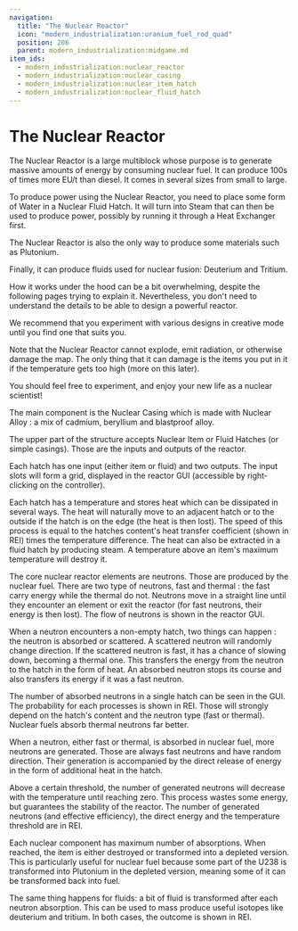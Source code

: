 ```yaml
---
navigation:
  title: "The Nuclear Reactor"
  icon: "modern_industrialization:uranium_fuel_rod_quad"
  position: 206
  parent: modern_industrialization:midgame.md
item_ids:
  - modern_industrialization:nuclear_reactor
  - modern_industrialization:nuclear_casing
  - modern_industrialization:nuclear_item_hatch
  - modern_industrialization:nuclear_fluid_hatch
---
```


# The Nuclear Reactor

<GameScene zoom="1" interactive={true} fullWidth={true}>
    <MultiblockShape controller="nuclear_reactor" />
    <MultiblockShape controller="nuclear_reactor" useBigShape={true} x="-11" z="-3" />
</GameScene>

The Nuclear Reactor is a large multiblock whose purpose is to generate massive amounts of energy by consuming nuclear fuel. It can produce 100s of times more EU/t than diesel. It comes in several sizes from small to large.

<Recipe id="modern_industrialization:electric_age/machine/nuclear_reactor_asbl" />

To produce power using the Nuclear Reactor, you need to place some form of Water in a Nuclear Fluid Hatch. It will turn into Steam that can then be used to produce power, possibly by running it through a Heat Exchanger first.

The Nuclear Reactor is also the only way to produce some materials such as Plutonium.

Finally, it can produce fluids used for nuclear fusion: Deuterium and Tritium.

How it works under the hood can be a bit overwhelming, despite the following pages trying to explain it. Nevertheless, you don't need to understand the details to be able to design a powerful reactor.

We recommend that you experiment with various designs in creative mode until you find one that suits you.

Note that the Nuclear Reactor cannot explode, emit radiation, or otherwise damage the map. The only thing that it can damage is the items you put in it if the temperature gets too high (more on this later).

You should feel free to experiment, and enjoy your new life as a nuclear scientist!

The main component is the Nuclear Casing which is made with Nuclear Alloy : a mix of cadmium, beryllium and blastproof alloy.

<Recipe id="modern_industrialization:electric_age/casing/nuclear_casing_asbl" />

The upper part of the structure accepts Nuclear Item or Fluid Hatches (or simple casings). Those are the inputs and outputs of the reactor.

<Recipe id="modern_industrialization:electric_age/casing/nuclear_item_hatch_asbl" />

Each hatch has one input (either item or fluid) and two outputs. The input slots will form a grid, displayed in the reactor GUI (accessible by right-clicking on the controller).

<Recipe id="modern_industrialization:electric_age/casing/nuclear_fluid_hatch_asbl" />

Each hatch has a temperature and stores heat which can be dissipated in several ways. The heat will naturally move to an adjacent hatch or to the outside if the hatch is on the edge (the heat is then lost). The speed of this process is equal to the hatches content's heat transfer coefficient (shown in REI) times the temperature difference. The heat can also be extracted in a fluid hatch by producing steam. A temperature above an item's maximum temperature will destroy it.

The core nuclear reactor elements are neutrons. Those are produced by the nuclear fuel. There are two type of neutrons, fast and thermal : the fast carry energy while the thermal do not. Neutrons move in a straight line until they encounter an element or exit the reactor (for fast neutrons, their energy is then lost). The flow of neutrons is shown in the reactor GUI.

When a neutron encounters a non-empty hatch, two things can happen : the neutron is absorbed or scattered. A scattered neutron will randomly change direction. If the scattered neutron is fast, it has a chance of slowing down, becoming a thermal one. This transfers the energy from the neutron to the hatch in the form of heat. An absorbed neutron stops its course and also transfers its energy if it was a fast neutron.

The number of absorbed neutrons in a single hatch can be seen in the GUI. The probability for each processes is shown in REI. Those will strongly depend on the hatch's content and the neutron type (fast or thermal). Nuclear fuels absorb thermal neutrons far better.

When a neutron, either fast or thermal, is absorbed in nuclear fuel, more neutrons are generated. Those are always fast neutrons and have random direction. Their generation is accompanied by the direct release of energy in the form of additional heat in the hatch.

Above a certain threshold, the number of generated neutrons will decrease with the temperature until reaching zero. This process wastes some energy, but guarantees the stability of the reactor. The number of generated neutrons (and effective efficiency), the direct energy and the temperature threshold are in REI.

Each nuclear component has maximum number of absorptions. When reached, the item is either destroyed or transformed into a depleted version. This is particularly useful for nuclear fuel because some part of the U238 is transformed into Plutonium in the depleted version, meaning some of it can be transformed back into fuel.

The same thing happens for fluids: a bit of fluid is transformed after each neutron absorption. This can be used to mass produce useful isotopes like deuterium and tritium. In both cases, the outcome is shown in REI.


